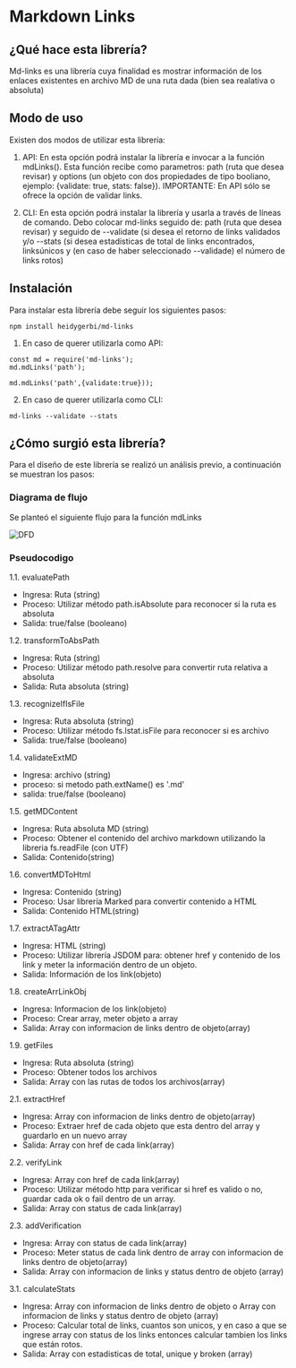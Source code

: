 # Markdown Links

## ¿Qué hace esta librería?

Md-links es una librería cuya finalidad es mostrar información de los enlaces existentes en archivo MD de una ruta dada (bien sea realativa o absoluta)

## Modo de uso

Existen dos modos de utilizar esta librería:
1. API: En esta opción podrá instalar la librería e invocar a la función mdLinks().
Esta función recibe como parametros: path (ruta que desea revisar) y options (un objeto con dos propiedades de tipo booliano, ejemplo: {validate: true, stats: false}).
IMPORTANTE: En API sólo se ofrece la opción de validar links.

2. CLI: En esta opción podrá instalar la librería y usarla a través de líneas de comando.
Debo colocar md-links seguido de: path (ruta que desea revisar) y seguido de --validate (si desea el retorno de links validados y/o --stats (si desea estadisticas de total de links encontrados, linksúnicos y (en caso de haber seleccionado --validade) el número de links rotos)

## Instalación

Para instalar esta librería debe seguir los siguientes pasos:
~~~
npm install heidygerbi/md-links
~~~
1. En caso de querer utilizarla como API:
~~~
const md = require('md-links');
md.mdLinks('path');
~~~
~~~
md.mdLinks('path',{validate:true}));
~~~
2. En caso de querer utilizarla como CLI:
~~~
md-links --validate --stats
~~~

## ¿Cómo surgió esta librería?

Para el diseño de este librería se realizó un análisis previo, a continuación se muestran los pasos:

### Diagrama de flujo

Se planteó el siguiente flujo para la función mdLinks

![DFD](https://i.ibb.co/LpjtjLS/DFD.jpg)


### Pseudocodigo

1.1. evaluatePath 
- Ingresa: Ruta (string)
- Proceso: Utilizar método path.isAbsolute para reconocer si la ruta es absoluta
- Salida: true/false (booleano)

1.2. transformToAbsPath
- Ingresa: Ruta (string)
- Proceso: Utilizar método path.resolve para convertir ruta relativa a absoluta
- Salida: Ruta absoluta (string)

1.3. recognizeIfIsFile
- Ingresa: Ruta absoluta (string)
- Proceso: Utilizar método fs.lstat.isFile para reconocer si es archivo
- Salida: true/false (booleano)

1.4. validateExtMD
- Ingresa: archivo (string)
- proceso: si metodo path.extName() es '.md'
- salida: true/false (booleano)

1.5. getMDContent
- Ingresa: Ruta absoluta MD (string)
- Proceso: Obtener el contenido del archivo markdown utilizando la libreria fs.readFile (con UTF)
- Salida: Contenido(string)

1.6. convertMDToHtml
- Ingresa: Contenido (string)
- Proceso: Usar librería Marked para convertir contenido a HTML
- Salida: Contenido HTML(string)

1.7. extractATagAttr
- Ingresa: HTML (string)
- Proceso: Utilizar librería JSDOM para: obtener href y contenido de los link y meter la información dentro de un objeto.
- Salida: Información de los link(objeto)

1.8. createArrLinkObj
- Ingresa: Informacion de los link(objeto)
- Proceso: Crear array, meter objeto a array
- Salida: Array con informacion de links dentro de objeto(array)

1.9. getFiles
- Ingresa: Ruta absoluta (string)
- Proceso: Obtener todos los archivos
- Salida: Array con las rutas de todos los archivos(array)

2.1. extractHref
- Ingresa: Array con informacion de links dentro de objeto(array)
- Proceso: Extraer href de cada objeto que esta dentro del array y guardarlo en un nuevo array
- Salida: Array con href de cada link(array)

2.2. verifyLink
- Ingresa: Array con href de cada link(array)
- Proceso: Utilizar método http para verificar si href es valido o no, guardar cada ok o fail dentro de un array.
- Salida: Array con status de cada link(array)

2.3. addVerification
- Ingresa: Array con status de cada link(array)
- Proceso: Meter status de cada link dentro de array con informacion de links dentro de objeto(array)
- Salida: Array con informacion de links y status dentro de objeto (array)

3.1. calculateStats
- Ingresa: Array con informacion de links dentro de objeto o Array con informacion de links y status dentro de objeto (array)
- Proceso: Calcular total de links, cuantos son unicos, y en caso a que se ingrese array con status de los links entonces calcular tambien los links que están rotos.
- Salida: Array con estadisticas de total, unique y broken (array)